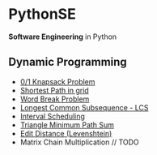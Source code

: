 # PythonSE
**Software Engineering** in Python

## Dynamic Programming
- [0/1 Knapsack Problem](/DynamicProgramming/KnapsackProblem/README.md)
- [Shortest Path in grid](/DynamicProgramming/ShortestPathGrid/README.md)
- [Word Break Problem](/DynamicProgramming/WordBreakProblem/README.md)
- [Longest Common Subsequence - LCS](/DynamicProgramming/LongestCommonSubsequence/README.md)
- [Interval Scheduling](/DynamicProgramming/LongestCommonSubsequence/README.md)
- [Triangle Minimum Path Sum](/DynamicProgramming/TriangleMinimumPath/README.md) 
- [Edit Distance (Levenshtein)](/DynamicProgramming/EditDistance/README.md) 
- Matrix Chain Multiplication // TODO